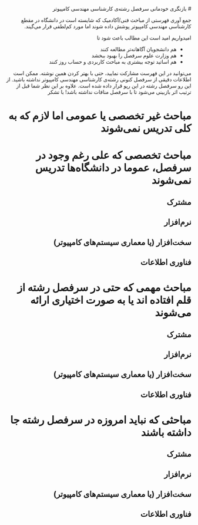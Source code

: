 <div dir="rtl">
# بازنگری خودمانی سرفصل رشته‌ی کارشناسی مهندسی کامپیوتر
  
جمع آوری فهرستی از مباحث فنی/آکادمیک که شایسته است در دانشگاه در مقطع کارشناسی مهندسی کامپیوتر پوشش داده شوند اما مورد کم‌لطفی قرار می‌گیند.

امیدواریم امید است این مطالب باعث شود تا
* هم دانشجویان آگاهانه‌تر مطالعه‌ کنند
* هم وزارت علوم سرفصل را بهبود ببخشد
* هم اساتید توجه بیشتری به مباحث کاربردی و حساب روز کنند

می‌توانید در این فهرست مشارکت نمایید، حتی با بهتر کردن همین نوشته.
ممکن است اطلاعات دقیقی از سرفصل کنونی رشته‌ی کارشناسی مهندسی کامپیوتر نداشته باشید. 
از این رو سرفصل رشته در این رپو قرار داده شده است.
علاوه بر این نظر شما قبل از ترتیب اثر بازبینی می‌شود تا با سرفصل منافات نداشته باشد!
با تشکر


# مباحث غیر تخصصی یا عمومی اما لازم که به کلی تدریس نمی‌شوند


# مباحث تخصصی که علی رغم وجود در سرفصل، عموما در دانشگاه‌ها تدریس نمی‌شوند

## مشترک


## نرم‌افزار


## سخت‌افزار (یا معماری سیستم‌های کامپیوتر)




## فناوری اطلاعات


# مباحث مهمی که حتی در سرفصل رشته از قلم افتاده اند یا به صورت اختیاری ارائه می‌شوند

## مشترک


## نرم‌افزار


## سخت‌افزار (یا معماری سیستم‌های کامپیوتر)




## فناوری اطلاعات




# مباحثی که نباید امروزه در سرفصل رشته جا داشته باشند
## مشترک


## نرم‌افزار


## سخت‌افزار (یا معماری سیستم‌های کامپیوتر)




## فناوری اطلاعات



</div>
